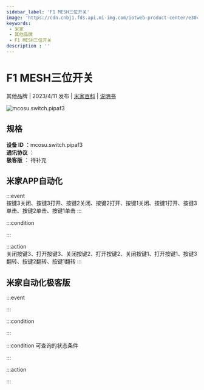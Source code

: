 ```yaml
---
sidebar_label: 'F1 MESH三位开关'
image: 'https://cdn.cnbj1.fds.api.mi-img.com/iotweb-product-center/e30c151bbc2f7e263527846a79e05751_1665040429719.png?GalaxyAccessKeyId=AKVGLQWBOVIRQ3XLEW&Expires=9223372036854775807&Signature=GldPEqx31EOVvcsUXWM/ZB5+BPk='
keywords: 
 - 米家
 - 其他品牌
 - F1 MESH三位开关
description : ''
---
```

# F1 MESH三位开关

其他品牌 | 2023/4/11 发布 | [米家百科](https://home.mi.com/webapp/content/baike/product/index.html?model=mcosu.switch.pipaf3) | [说明书](https://home.mi.com/views/introduction.html?model=mcosu.switch.pipaf3&region=cn)

![mcosu.switch.pipaf3](https://cdn.cnbj1.fds.api.mi-img.com/iotweb-product-center/e30c151bbc2f7e263527846a79e05751_1665040429719.png?GalaxyAccessKeyId=AKVGLQWBOVIRQ3XLEW&Expires=9223372036854775807&Signature=GldPEqx31EOVvcsUXWM/ZB5+BPk=)

## 规格  
> 
**设备 ID** ：mcosu.switch.pipaf3  
**通讯协议** ：  
**极客版**  ： 待补充 


## 米家APP自动化  

:::event  
按键3关闭、按键3打开、按键2关闭、按键2打开、按键1关闭、按键1打开、按键3单击、按键2单击、按键1单击
:::

:::condition  

:::

:::action   
关闭按键3、打开按键3、关闭按键2、打开按键2、关闭按键1、打开按键1、按键3翻转、按键2翻转、按键1翻转
:::

## 米家自动化极客版  

:::event  

:::

:::condition  

:::

:::condition 可查询的状态条件  

:::

:::action  

:::

        
